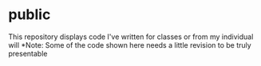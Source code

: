 # public
This repository displays code I've written for classes or from my individual will
*Note: Some of the code shown here needs a little revision to be truly presentable
